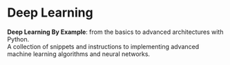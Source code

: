 # Deep Learning 
**Deep Learning By Example**: from the basics to advanced architectures with Python. \
A collection of snippets and instructions to implementing advanced machine learning algorithms and neural networks.
